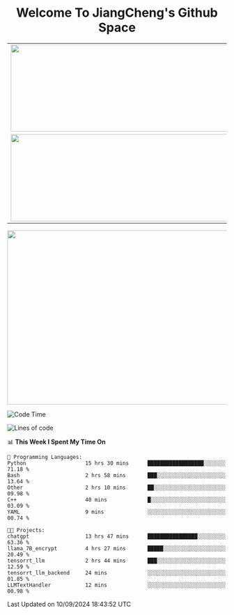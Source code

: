 <h1 align="center">Welcome To JiangCheng's Github Space</h1>

<table align="center" frame="void" rules="none" >
  <tr>
    <td>
      <div align="center"> <img height="200px" width="500px"  src="https://github-readme-stats.vercel.app/api?username=thisjiang&hide_title=true&hide_border=true&layout=compact&show_icons=trueline_height=21&text_color=000&icon_color=000&bg_color=0,ea6161,ffc64d,fffc4d,52fa5a&theme=graywhite" /> </div>
    </td>
    <td>
      <div align="center"> <img height="200px" width="500px" src="https://github-readme-stats.vercel.app/api/top-langs/?username=thisjiang&hide_title=true&hide_border=true&layout=compact&langs_count=6&text_color=000&icon_color=fff&bg_color=0,52fa5a,4dfcff,c64dff&theme=graywhite" /> </div>
    </td>
  </tr>
  <tr>
    <td>
      <div align="center"> <img height="200px" width="500px" src="https://github-readme-streak-stats.herokuapp.com/?user=thisjiang&hide_title=true&hide_border=true&layout=compact&langs_count=6" /> </div>
    </td>
    <td>
      <div align="center"> 
      <a href="https://github.com/" target="_blank"><img style="margin: 10px" src="https://profilinator.rishav.dev/skills-assets/git-scm-icon.svg" alt="Git" height="50" /></a>  
      <a href="https://www.linux.org/" target="_blank"><img style="margin: 10px" src="https://profilinator.rishav.dev/skills-assets/linux-original.svg" alt="Linux" height="50" /></a>  
      <a href="https://www.gnu.org/software/bash/" target="_blank"><img style="margin: 10px" src="https://profilinator.rishav.dev/skills-assets/gnu_bash-icon.svg" alt="Bash" height="50" /></a>  
      </div>
    </td>
  </tr>
</table>

<div align="center"> <img height="400px" width="1000px" src="https://github-readme-activity-graph.cyclic.app/graph?username=thisjiang&theme=react&hide_title=true&hide_border=true&layout=compact&langs_count=6" /> </div></td>

<!--START_SECTION:waka-->
![Code Time](http://img.shields.io/badge/Code%20Time-1%2C726%20hrs%2056%20mins-blue)

![Lines of code](https://img.shields.io/badge/From%20Hello%20World%20I%27ve%20Written-218.2%20thousand%20lines%20of%20code-blue)

📊 **This Week I Spent My Time On** 

```text
💬 Programming Languages: 
Python                   15 hrs 30 mins      ██████████████████░░░░░░░   71.18 % 
Bash                     2 hrs 58 mins       ███░░░░░░░░░░░░░░░░░░░░░░   13.64 % 
Other                    2 hrs 10 mins       ██░░░░░░░░░░░░░░░░░░░░░░░   09.98 % 
C++                      40 mins             █░░░░░░░░░░░░░░░░░░░░░░░░   03.09 % 
YAML                     9 mins              ░░░░░░░░░░░░░░░░░░░░░░░░░   00.74 % 

🐱‍💻 Projects: 
chatgpt                  13 hrs 47 mins      ████████████████░░░░░░░░░   63.36 % 
llama_7B_encrypt         4 hrs 27 mins       █████░░░░░░░░░░░░░░░░░░░░   20.49 % 
tensorrt_llm             2 hrs 44 mins       ███░░░░░░░░░░░░░░░░░░░░░░   12.59 % 
tensorrt_llm_backend     24 mins             ░░░░░░░░░░░░░░░░░░░░░░░░░   01.85 % 
LLMTextHandler           12 mins             ░░░░░░░░░░░░░░░░░░░░░░░░░   00.98 % 
```


 Last Updated on 10/09/2024 18:43:52 UTC
<!--END_SECTION:waka-->
